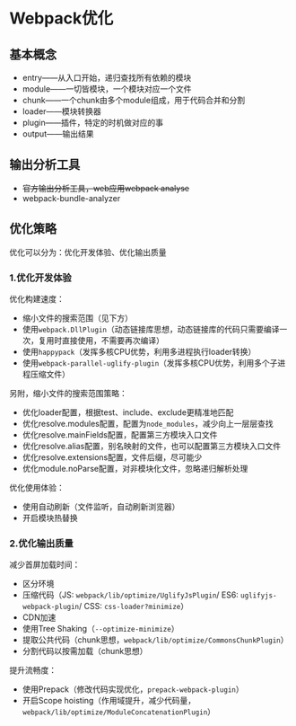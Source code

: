 # Webpack优化

## 基本概念

* entry——从入口开始，递归查找所有依赖的模块
* module——一切皆模块，一个模块对应一个文件
* chunk——一个chunk由多个module组成，用于代码合并和分割
* loader——模块转换器
* plugin——插件，特定的时机做对应的事
* output——输出结果

## 输出分析工具

* ~~官方输出分析工具，web应用webpack analyse~~
* webpack-bundle-analyzer

## 优化策略

优化可以分为：优化开发体验、优化输出质量

### 1.优化开发体验

优化构建速度：
* 缩小文件的搜索范围（见下方）
* 使用`webpack.DllPlugin`（动态链接库思想，动态链接库的代码只需要编译一次，复用时直接使用，不需要再次编译）
* 使用`happypack`（发挥多核CPU优势，利用多进程执行loader转换）
* 使用`webpack-parallel-uglify-plugin`（发挥多核CPU优势，利用多个子进程压缩文件）

另附，缩小文件的搜索范围策略：
* 优化loader配置，根据test、include、exclude更精准地匹配
* 优化resolve.modules配置，配置为`node_modules`，减少向上一层层查找
* 优化resolve.mainFields配置，配置第三方模块入口文件
* 优化resolve.alias配置，别名映射的文件，也可以配置第三方模块入口文件
* 优化resolve.extensions配置，文件后缀，尽可能少
* 优化module.noParse配置，对非模块化文件，忽略递归解析处理

优化使用体验：
* 使用自动刷新（文件监听，自动刷新浏览器）
* 开启模块热替换

### 2.优化输出质量

减少首屏加载时间：
* 区分环境
* 压缩代码（JS: `webpack/lib/optimize/UglifyJsPlugin`/ ES6: `uglifyjs-webpack-plugin`/ CSS: `css-loader?minimize`）
* CDN加速
* 使用Tree Shaking（`--optimize-minimize`）
* 提取公共代码（chunk思想，`webpack/lib/optimize/CommonsChunkPlugin`）
* 分割代码以按需加载（chunk思想）

提升流畅度：
* 使用Prepack（修改代码实现优化，`prepack-webpack-plugin`）
* 开启Scope hoisting（作用域提升，减少代码量，`webpack/lib/optimize/ModuleConcatenationPlugin`）